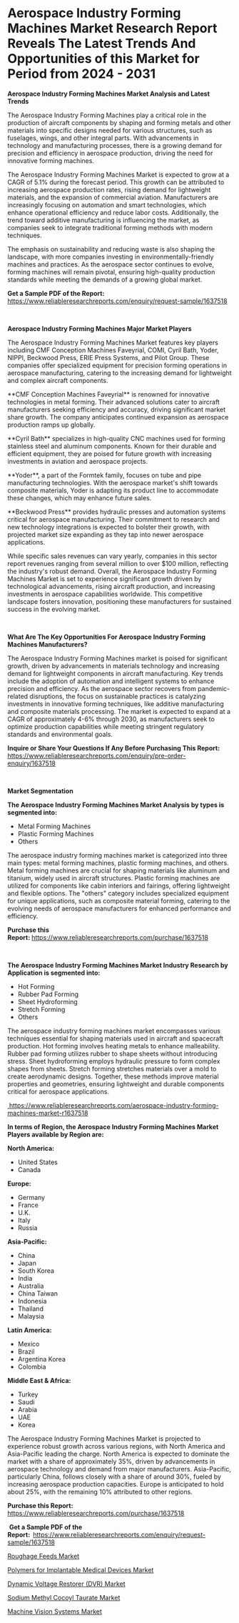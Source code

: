 <p><h1>Aerospace Industry Forming Machines Market Research Report Reveals The Latest Trends And Opportunities of this Market for Period from 2024 - 2031</h1></p><p><strong>Aerospace Industry Forming Machines Market Analysis and Latest Trends</strong></p>
<p><p>The Aerospace Industry Forming Machines play a critical role in the production of aircraft components by shaping and forming metals and other materials into specific designs needed for various structures, such as fuselages, wings, and other integral parts. With advancements in technology and manufacturing processes, there is a growing demand for precision and efficiency in aerospace production, driving the need for innovative forming machines.</p><p>The Aerospace Industry Forming Machines Market is expected to grow at a CAGR of 5.1% during the forecast period. This growth can be attributed to increasing aerospace production rates, rising demand for lightweight materials, and the expansion of commercial aviation. Manufacturers are increasingly focusing on automation and smart technologies, which enhance operational efficiency and reduce labor costs. Additionally, the trend toward additive manufacturing is influencing the market, as companies seek to integrate traditional forming methods with modern techniques.</p><p>The emphasis on sustainability and reducing waste is also shaping the landscape, with more companies investing in environmentally-friendly machines and practices. As the aerospace sector continues to evolve, forming machines will remain pivotal, ensuring high-quality production standards while meeting the demands of a growing global market.</p></p>
<p><strong>Get a Sample PDF of the Report:&nbsp;</strong> <a href="https://www.reliableresearchreports.com/enquiry/request-sample/1637518?utm_campaign=13&utm_medium=2&utm_source=Github&utm_content=ia&utm_term=11102024&utm_id=aerospace-industry-forming-machines">https://www.reliableresearchreports.com/enquiry/request-sample/1637518</a></p>
<p>&nbsp;</p>
<p><strong>Aerospace Industry Forming Machines Major Market Players</strong></p>
<p><p>The Aerospace Industry Forming Machines Market features key players including CMF Conception Machines Faveyrial, COMI, Cyril Bath, Yoder, NIPPI, Beckwood Press, ERIE Press Systems, and Pilot Group. These companies offer specialized equipment for precision forming operations in aerospace manufacturing, catering to the increasing demand for lightweight and complex aircraft components.</p><p>**CMF Conception Machines Faveyrial** is renowned for innovative technologies in metal forming. Their advanced solutions cater to aircraft manufacturers seeking efficiency and accuracy, driving significant market share growth. The company anticipates continued expansion as aerospace production ramps up globally.</p><p>**Cyril Bath** specializes in high-quality CNC machines used for forming stainless steel and aluminum components. Known for their durable and efficient equipment, they are poised for future growth with increasing investments in aviation and aerospace projects.</p><p>**Yoder**, a part of the Formtek family, focuses on tube and pipe manufacturing technologies. With the aerospace market's shift towards composite materials, Yoder is adapting its product line to accommodate these changes, which may enhance future sales.</p><p>**Beckwood Press** provides hydraulic presses and automation systems critical for aerospace manufacturing. Their commitment to research and new technology integrations is expected to bolster their growth, with projected market size expanding as they tap into newer aerospace applications.</p><p>While specific sales revenues can vary yearly, companies in this sector report revenues ranging from several million to over $100 million, reflecting the industry's robust demand. Overall, the Aerospace Industry Forming Machines Market is set to experience significant growth driven by technological advancements, rising aircraft production, and increasing investments in aerospace capabilities worldwide. This competitive landscape fosters innovation, positioning these manufacturers for sustained success in the evolving market.</p></p>
<p>&nbsp;</p>
<p><strong>What Are The Key Opportunities For Aerospace Industry Forming Machines Manufacturers?</strong></p>
<p><p>The Aerospace Industry Forming Machines market is poised for significant growth, driven by advancements in materials technology and increasing demand for lightweight components in aircraft manufacturing. Key trends include the adoption of automation and intelligent systems to enhance precision and efficiency. As the aerospace sector recovers from pandemic-related disruptions, the focus on sustainable practices is catalyzing investments in innovative forming techniques, like additive manufacturing and composite materials processing. The market is expected to expand at a CAGR of approximately 4-6% through 2030, as manufacturers seek to optimize production capabilities while meeting stringent regulatory standards and environmental goals.</p></p>
<p><strong>Inquire or Share Your Questions If Any Before Purchasing This Report:</strong> <a href="https://www.reliableresearchreports.com/enquiry/pre-order-enquiry/1637518?utm_campaign=13&utm_medium=2&utm_source=Github&utm_content=ia&utm_term=11102024&utm_id=aerospace-industry-forming-machines">https://www.reliableresearchreports.com/enquiry/pre-order-enquiry/1637518</a></p>
<p>&nbsp;</p>
<p><strong>Market Segmentation</strong></p>
<p><strong>The Aerospace Industry Forming Machines Market Analysis by types is segmented into:</strong></p>
<p><ul><li>Metal Forming Machines</li><li>Plastic Forming Machines</li><li>Others</li></ul></p>
<p><p>The aerospace industry forming machines market is categorized into three main types: metal forming machines, plastic forming machines, and others. Metal forming machines are crucial for shaping materials like aluminum and titanium, widely used in aircraft structures. Plastic forming machines are utilized for components like cabin interiors and fairings, offering lightweight and flexible options. The "others" category includes specialized equipment for unique applications, such as composite material forming, catering to the evolving needs of aerospace manufacturers for enhanced performance and efficiency.</p></p>
<p><strong>Purchase this Report:&nbsp;</strong><a href="https://www.reliableresearchreports.com/purchase/1637518?utm_campaign=13&utm_medium=2&utm_source=Github&utm_content=ia&utm_term=11102024&utm_id=aerospace-industry-forming-machines">https://www.reliableresearchreports.com/purchase/1637518</a></p>
<p>&nbsp;</p>
<p><strong>The Aerospace Industry Forming Machines Market Industry Research by Application is segmented into:</strong></p>
<p><ul><li>Hot Forming</li><li>Rubber Pad Forming</li><li>Sheet Hydroforming</li><li>Stretch Forming</li><li>Others</li></ul></p>
<p><p>The aerospace industry forming machines market encompasses various techniques essential for shaping materials used in aircraft and spacecraft production. Hot forming involves heating metals to enhance malleability. Rubber pad forming utilizes rubber to shape sheets without introducing stress. Sheet hydroforming employs hydraulic pressure to form complex shapes from sheets. Stretch forming stretches materials over a mold to create aerodynamic designs. Together, these methods improve material properties and geometries, ensuring lightweight and durable components critical for aerospace applications.</p></p>
<p><a href="https://www.reliableresearchreports.com/aerospace-industry-forming-machines-market-r1637518?utm_campaign=13&utm_medium=2&utm_source=Github&utm_content=ia&utm_term=11102024&utm_id=aerospace-industry-forming-machines">&nbsp;https://www.reliableresearchreports.com/aerospace-industry-forming-machines-market-r1637518</a></p>
<p><strong>In terms of Region, the Aerospace Industry Forming Machines Market Players available by Region are:</strong></p>
<p>
    <p> <strong> North America: </strong>
        <ul>
            <li>United States</li>
            <li>Canada</li>
        </ul>
        </p> 
    <p> <strong> Europe: </strong>
        <ul>
            <li>Germany</li>
            <li>France</li>
            <li>U.K.</li>
            <li>Italy</li>
            <li>Russia</li>
        </ul>
        </p> 
    <p> <strong> Asia-Pacific: </strong>
        <ul>
            <li>China</li>
            <li>Japan</li>
            <li>South Korea</li>
            <li>India</li>
            <li>Australia</li>
            <li>China Taiwan</li>
            <li>Indonesia</li>
            <li>Thailand</li>
            <li>Malaysia</li>
        </ul>
        </p> 
    <p> <strong> Latin America: </strong>
        <ul>
            <li>Mexico</li>
            <li>Brazil</li>
            <li>Argentina Korea</li>
            <li>Colombia</li>
        </ul>
        </p> 
    <p> <strong> Middle East & Africa: </strong>
        <ul>
            <li>Turkey</li>
            <li>Saudi</li>
            <li>Arabia</li>
            <li>UAE</li>
            <li>Korea</li>
        </ul>
    </p>
    </p>
<p><p>The Aerospace Industry Forming Machines Market is projected to experience robust growth across various regions, with North America and Asia-Pacific leading the charge. North America is expected to dominate the market with a share of approximately 35%, driven by advancements in aerospace technology and demand from major manufacturers. Asia-Pacific, particularly China, follows closely with a share of around 30%, fueled by increasing aerospace production capacities. Europe is anticipated to hold about 25%, with the remaining 10% attributed to other regions.</p></p>
<p><strong>Purchase this Report: </strong><a href="https://www.reliableresearchreports.com/purchase/1637518?utm_campaign=13&utm_medium=2&utm_source=Github&utm_content=ia&utm_term=11102024&utm_id=aerospace-industry-forming-machines">https://www.reliableresearchreports.com/purchase/1637518</a></p>
<p>&nbsp;<strong>Get a Sample PDF of the Report:&nbsp;&nbsp;</strong><a href="https://www.reliableresearchreports.com/enquiry/request-sample/1637518?utm_campaign=13&utm_medium=2&utm_source=Github&utm_content=ia&utm_term=11102024&utm_id=aerospace-industry-forming-machines">https://www.reliableresearchreports.com/enquiry/request-sample/1637518</a></p>
<p><strong></strong></p>
<p><p><a href="https://www.linkedin.com/pulse/evaluating-global-roughage-feeds-market-trends-growth-fxsqe?utm_campaign=13&utm_medium=2&utm_source=Github&utm_content=ia&utm_term=11102024&utm_id=aerospace-industry-forming-machines">Roughage Feeds Market</a></p><p><a href="https://github.com/mauripalmi/Market-Research-Report-List-5/blob/main/polymers-for-implantable-medical-devices-market.md?utm_campaign=13&utm_medium=2&utm_source=Github&utm_content=ia&utm_term=11102024&utm_id=aerospace-industry-forming-machines">Polymers for Implantable Medical Devices Market</a></p><p><a href="https://github.com/gulaimolin/Market-Research-Report-List-6/blob/main/dynamic-voltage-restorer-dvr-market.md?utm_campaign=13&utm_medium=2&utm_source=Github&utm_content=ia&utm_term=11102024&utm_id=aerospace-industry-forming-machines">Dynamic Voltage Restorer (DVR) Market</a></p><p><a href="https://www.linkedin.com/pulse/sodium-methyl-cocoyl-taurate-market-size-share-trends-analysis-akpoe?utm_campaign=13&utm_medium=2&utm_source=Github&utm_content=ia&utm_term=11102024&utm_id=aerospace-industry-forming-machines">Sodium Methyl Cocoyl Taurate Market</a></p><p><a href="https://issuu.com/reportprime-2/docs/machine-vision-systems-market-size-_300e53a685f79d?utm_campaign=13&utm_medium=2&utm_source=Github&utm_content=ia&utm_term=11102024&utm_id=aerospace-industry-forming-machines">Machine Vision Systems Market</a></p></p>